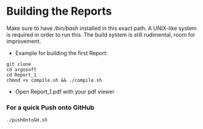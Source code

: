 # Building the Reports
Make sure to have */bin/bash* installed in this exact path.
A UNIX-like system is required in order to run this.
The build system is still rudimental, room for improvement.

- Example for building the first Report:

```
git clone 
cd argosoft
cd Report_1
chmod +x compile.sh && ./compile.sh
```

- Open Report_1.pdf with your pdf viewer

### For a quick Push onto GitHub

```
./pushOntoGH.sh
```

